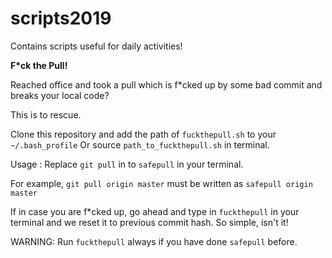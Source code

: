 # scripts2019

Contains scripts useful for daily activities!

**F*ck the Pull!**

Reached office and took a pull which is f*cked up by some bad commit and breaks your local code?

This is to rescue.

Clone this repository and add the path of `fuckthepull.sh` to your `~/.bash_profile` Or source `path_to_fuckthepull.sh` in terminal.

Usage : Replace `git pull` in to `safepull` in your terminal.

For example, `git pull origin master` must be written as `safepull origin master`

If in case you are f*cked up, go ahead and type in `fuckthepull` in your terminal and we reset it to previous commit hash. So simple, isn't it!

WARNING: Run `fuckthepull` always if you have done `safepull` before.
